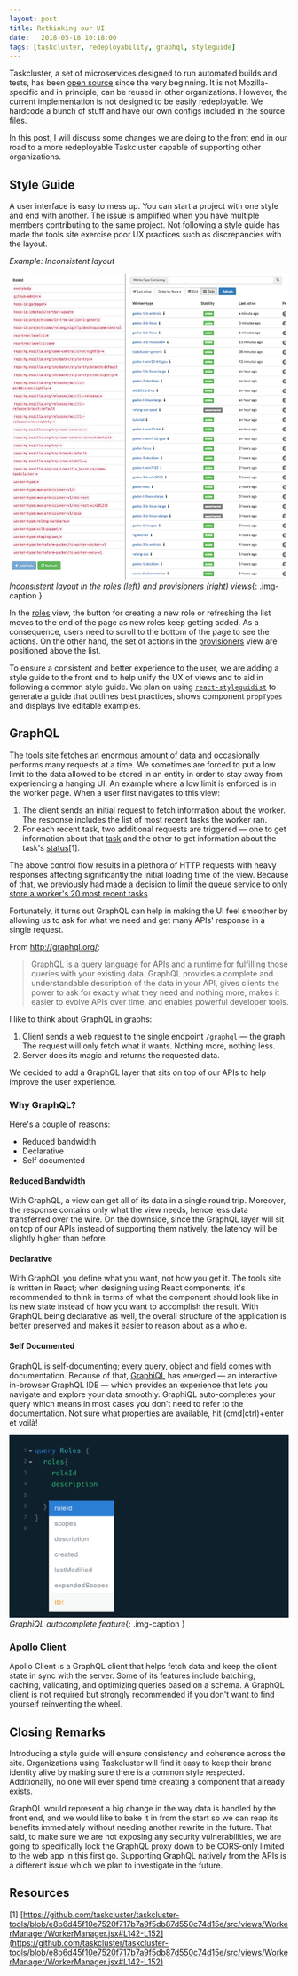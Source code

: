 ```yaml
---
layout: post
title: Rethinking our UI
date:   2018-05-18 10:18:00
tags: [taskcluster, redeployability, graphql, styleguide]
---
```

Taskcluster, a set of microservices designed to run automated builds and tests, has been
[open source](https://github.com/taskcluster) since the very beginning.
It is not Mozilla-specific and in principle, can be reused in other organizations.
However, the current implementation is not designed to be easily redeployable.
We hardcode a bunch of stuff and have our own configs included in the source files.

In this post, I will discuss some changes we are doing to the front end in our road to a more
redeployable Taskcluster capable of supporting other organizations.

## Style Guide

A user interface is easy to mess up. You can start a project with one
style and end with another. The issue is amplified when you have multiple
members contributing to the same project. Not following a style guide has
made the tools site exercise poor UX practices such as discrepancies with the layout.

_Example: Inconsistent layout_

![UX Discrepancies](/assets/images/rethinking-our-ui/ux-discrepancy.png)
*Inconsistent layout in the roles (left) and provisioners (right) views*{: .img-caption }

In the [roles](https://tools.taskcluster.net/auth/roles) view,
the button for creating a new role or refreshing the list moves to the end of the page as
new roles keep getting added. As a consequence, users need to scroll to the bottom of the page to see the actions.
On the other hand, the set of actions in the
[provisioners](https://tools.taskcluster.net/provisioners/aws-provisioner-v1/worker-types) view are positioned
above the list.

To ensure a consistent and better experience to the user, we are adding a style
guide to the front end to help unify the UX of views and to aid in following a common style guide.
We plan on using [`react-styleguidist`](https://github.com/styleguidist/react-styleguidist) to generate a
guide that outlines best practices, shows component `propTypes` and displays live editable examples.

## GraphQL

The tools site fetches an enormous amount of data and occasionally performs many requests at a time.
We sometimes are forced to put a low limit to the data allowed to be stored in an
entity in order to stay away from experiencing a hanging UI. An example where a low limit is enforced is in
the worker page. When a user first navigates to this view:

1. The client sends an initial request to fetch information about the worker.
The response includes the list of most recent tasks the worker ran.
2. For each recent task, two additional requests are triggered — one to get information about
that [task](https://github.com/taskcluster/taskcluster-queue/blob/879f87fac512980293cdb686f203d7ed9365c1b8/schemas/task.yml)
and the other to get information about the task's [status](https://github.com/taskcluster/taskcluster-queue/blob/a8908c3dbec6c8668bc8c2afce56c98b0d701d77/schemas/task-status.yml)[1].

The above control flow results in a plethora of HTTP requests with heavy responses affecting significantly the initial
loading time of the view. Because of that, we previously had made a decision to limit
the queue service to [only store a worker's 20 most recent tasks](https://github.com/taskcluster/taskcluster-queue/blob/7ed2624a0f0b5f82f513bdc603f166f5ab7e4972/src/workerinfo.js#L9).

Fortunately, it turns out GraphQL can help in making the UI feel smoother by allowing us to ask
for what we need and get many APIs' response in a single request.

From http://graphql.org/:

> GraphQL is a query language for APIs and a runtime for fulfilling those queries with your existing data. GraphQL provides a complete and understandable description of the data in your API, gives clients the power to ask for exactly what they need and nothing more, makes it easier to evolve APIs over time, and enables powerful developer tools.

I like to think about GraphQL in graphs:

1. Client sends a web request to the single endpoint `/graphql` — the graph. The request will only fetch what it wants. Nothing more, nothing less.
2. Server does its magic and returns the requested data.

We decided to add a GraphQL layer that sits on top of our APIs to help improve the user experience.

### Why GraphQL?
Here's a couple of reasons:

* Reduced bandwidth
* Declarative
* Self documented

#### Reduced Bandwidth
With GraphQL, a view can get all of its data in a single round trip.
Moreover, the response contains only what the view needs, hence less data transferred over the wire.
On the downside, since the GraphQL layer will sit on top of our APIs instead of supporting them natively,
the latency will be slightly higher than before.

#### Declarative
With GraphQL you define what you want, not how you get it.
The tools site is written in React;
when designing using React components, it's recommended to think in terms of what the
component should look like in its new state instead of how you want to accomplish the result.
With GraphQL being declarative as well, the overall structure of the application is better
preserved and makes it easier to reason about as a whole.

#### Self Documented
GraphQL is self-documenting; every query, object and field comes with documentation.
Because of that, [GraphiQL]() has emerged — an interactive in-browser
GraphQL IDE — which provides an experience that lets you navigate and
explore your data smoothly. GraphiQL auto-completes your query which means in most
cases you don't need to refer to the documentation. Not sure what properties
are available, hit (cmd|ctrl)+enter et voilà!

![GraphiQL](/assets/images/rethinking-our-ui/graphiql.png)
*GraphiQL autocomplete feature*{: .img-caption }

### Apollo Client

Apollo Client is a GraphQL client that helps fetch data and keep the client state in sync with the server. Some of its features include batching, caching, validating, and optimizing queries based on a schema. A GraphQL client is not required but strongly recommended if you don't want to find yourself reinventing the wheel.

## Closing Remarks

Introducing a style guide will ensure consistency and coherence across the site.
Organizations using Taskcluster will find it easy to keep their brand
identity alive by making sure there is a common style respected.
Additionally, no one will ever spend time creating a component that already exists.
    

GraphQL would represent a big change in the way data is handled by the front end, and we would like
to bake it in from the start so we can reap its benefits immediately without
needing another rewrite in the future. That said, to make sure we are not exposing
any security vulnerabilities, we are going to specifically lock the GraphQL proxy
down to be CORS-only limited to the web app in this first go. Supporting GraphQL
natively from the APIs is a different issue which we plan to investigate in the future.

## Resources
[1] [https://github.com/taskcluster/taskcluster-tools/blob/e8b6d45f10e7520f717b7a9f5db87d550c74d15e/src/views/WorkerManager/WorkerManager.jsx#L142-L152](https://github.com/taskcluster/taskcluster-tools/blob/e8b6d45f10e7520f717b7a9f5db87d550c74d15e/src/views/WorkerManager/WorkerManager.jsx#L142-L152)
